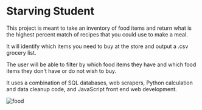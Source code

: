 # Starving Student

This project is meant to take an inventory of food items and return what is the highest percent match of recipes that you could use to make a meal.

It will identify which items you need to buy at the store and output a .csv grocery list.

The user will be able to filter by which food items they have and which food items they don't have or do not wish to buy.

It uses a combination of SQL databases, web scrapers, Python calculation and data cleanup code, and JavaScript front end web development.

![food](Images/food.png)
